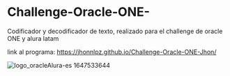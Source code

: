# Challenge-Oracle-ONE-
Codificador y decodificador de texto, realizado para el challenge de oracle ONE y alura latam 

link al programa:
https://jhonnlpz.github.io/Challenge-Oracle-ONE-Jhon/

![logo_oracleAlura-es 1647533644](https://user-images.githubusercontent.com/101483853/163942165-11221bd0-572f-4f2f-81bb-65997683a6da.svg)
